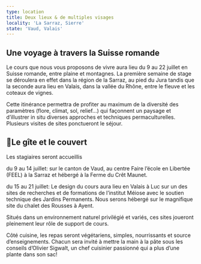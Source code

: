 ```yaml
---
type: location
title: Deux lieux & de multiples visages
locality: 'La Sarraz, Sierre'
state: 'Vaud, Valais'
---
```

## Une voyage à travers la Suisse romande

Le cours que nous vous proposons de vivre aura lieu du 9 au 22 juillet en Suisse
romande, entre plaine et montagnes. La première semaine de stage se déroulera en
effet dans la région de la Sarraz, au pied du Jura tandis que la seconde aura
lieu en Valais, dans la vallée du Rhône, entre le fleuve et les coteaux de
vignes.

Cette itinérance permettra de profiter au maximum de la diversité des paramètres
(flore, climat, sol, relief...) qui façonnent un paysage et d’illustrer in situ
diverses approches et techniques permaculturelles. Plusieurs visites de sites
ponctueront le séjour.

## Le gîte et le couvert

Les stagiaires seront accueillis 

du 9 au 14 juillet: sur le canton de Vaud, au centre Faire l’école en Libertée (FEEL) à la Sarraz et hébergé à la Ferme du Crêt Maunet.

du 15 au 21 juillet: Le design du cours aura lieu en Valais à Luc sur un des sites de recherches et de formations de l’institut Méiose avec le soutien technique des Jardins Permanents. Nous serons hébergé sur le magnifique site du chalet des Rousses à Ayent.

Situés dans un environnement naturel privilégié et variés, ces  sites joueront pleinement leur rôle de support de cours.

Côté cuisine, les repas seront végétariens, simples, nourrissants et source d’enseignements. Chacun sera invité à mettre la main à la pâte sous les conseils d’Olivier Sigwalt, un chef cuisinier passionné qui a plus d’une plante dans son sac!
